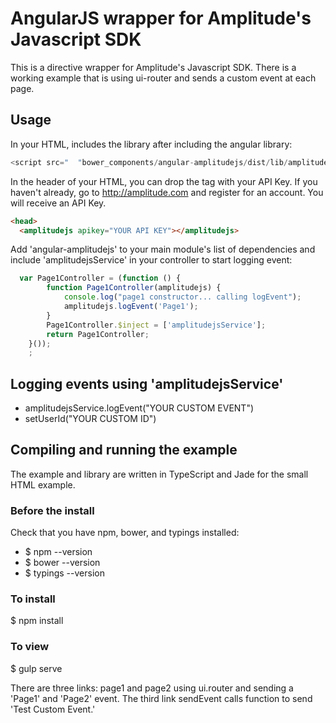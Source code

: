 # AngularJS wrapper for Amplitude's Javascript SDK 

This is a directive wrapper for Amplitude's Javascript SDK. There is a working example that is using ui-router and sends a custom event at each page.

## Usage
In your HTML, includes the library after including the angular library:

```javascript
<script src="  "bower_components/angular-amplitudejs/dist/lib/amplitude.directive.js">
```

In the header of your HTML, you can drop the tag with your API Key. If you haven't already, go to http://amplitude.com and register for an account. You will receive an API Key.

```html
<head>
  <amplitudejs apikey="YOUR API KEY"></amplitudejs>
```

Add 'angular-amplitudejs' to your main module's list of dependencies and include 'amplitudejsService' in your controller to start logging event:

```javascript
  var Page1Controller = (function () {
        function Page1Controller(amplitudejs) {
            console.log("page1 constructor... calling logEvent");
            amplitudejs.logEvent('Page1');
        }
        Page1Controller.$inject = ['amplitudejsService'];
        return Page1Controller;
    }());
    ;
```

## Logging events using 'amplitudejsService'

- amplitudejsService.logEvent("YOUR CUSTOM EVENT")
- setUserId("YOUR CUSTOM ID")

## Compiling and running the example
The example and library are written in TypeScript and Jade for the small HTML example.

### Before the install
Check that you have npm, bower, and typings installed:

- $ npm --version
- $ bower --version
- $ typings --version

### To install
$ npm install

### To view
$ gulp serve

There are three links: page1 and page2 using ui.router and sending a 'Page1' and 'Page2' event.
The third link sendEvent calls function to send 'Test Custom Event.'
